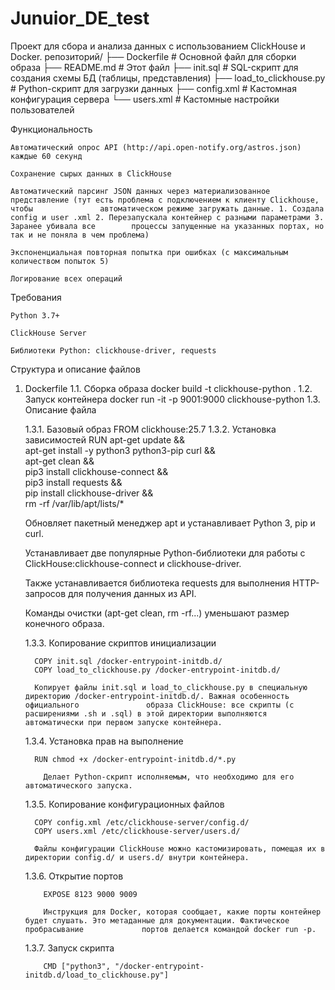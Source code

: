 # Junuior_DE_test
Проект для сбора и анализа данных  с использованием ClickHouse и Docker.
репозиторий/
├── Dockerfile                 # Основной файл для сборки образа
├── README.md                 # Этот файл
├── init.sql                  # SQL-скрипт для создания схемы БД (таблицы, представления)
├── load_to_clickhouse.py     # Python-скрипт для загрузки данных
├── config.xml                # Кастомная конфигурация сервера
└── users.xml                 # Кастомные настройки пользователей

Функциональность

    Автоматический опрос API (http://api.open-notify.org/astros.json) каждые 60 секунд

    Сохранение сырых данных в ClickHouse

    Автоматический парсинг JSON данных через материализованное представление (тут есть проблема с подключением к клиенту Clickhouse, чтобы               автоматическом режиме загружать данные. 1. Создала config и user .xml 2. Перезапускала контейнер с разными параметрами 3. Заранее убивала все        процессы запущенные на указанных портах, но так и не поняла в чем проблема)

    Экспоненциальная повторная попытка при ошибках (с максимальным количеством попыток 5)

    Логирование всех операций

Требования

    Python 3.7+

    ClickHouse Server

    Библиотеки Python: clickhouse-driver, requests

 Структура и описание файлов

 1. Dockerfile
    1.1. Сборка образа docker build -t clickhouse-python .
    1.2. Запуск контейнера docker run -it -p 9001:9000 clickhouse-python
    1.3. Описание файла

    1.3.1. Базовый образ
            FROM clickhouse:25.7
    1.3.2. Установка зависимостей
          RUN apt-get update && \
              apt-get install -y python3 python3-pip curl && \
              apt-get clean && \
              pip3 install clickhouse-connect && \
              pip3 install requests && \
              pip install clickhouse-driver && \
              rm -rf /var/lib/apt/lists/*

    Обновляет пакетный менеджер apt и устанавливает Python 3, pip и curl.

    Устанавливает две популярные Python-библиотеки для работы с ClickHouse:clickhouse-connect и clickhouse-driver.

    Также устанавливается библиотека requests для выполнения HTTP-запросов  для получения данных из API.

    Команды очистки (apt-get clean, rm -rf...) уменьшают размер конечного образа.

    1.3.3. Копирование скриптов инициализации

          COPY init.sql /docker-entrypoint-initdb.d/
          COPY load_to_clickhouse.py /docker-entrypoint-initdb.d/

          Копирует файлы init.sql и load_to_clickhouse.py в специальную директорию /docker-entrypoint-initdb.d/. Важная особенность официального               образа ClickHouse: все скрипты (с расширениями .sh и .sql) в этой директории выполняются автоматически при первом запуске контейнера.
    
    1.3.4. Установка прав на выполнение

          RUN chmod +x /docker-entrypoint-initdb.d/*.py

            Делает Python-скрипт исполняемым, что необходимо для его автоматического запуска.
    1.3.5. Копирование конфигурационных файлов

          COPY config.xml /etc/clickhouse-server/config.d/
          COPY users.xml /etc/clickhouse-server/users.d/

          Файлы конфигурации ClickHouse можно кастомизировать, помещая их в директории config.d/ и users.d/ внутри контейнера.

    1.3.6. Открытие портов

            EXPOSE 8123 9000 9009

            Инструкция для Docker, которая сообщает, какие порты контейнер будет слушать. Это метаданные для документации. Фактическое пробрасывание             портов делается командой docker run -p.

    1.3.7. Запуск скрипта 

            CMD ["python3", "/docker-entrypoint-initdb.d/load_to_clickhouse.py"]

